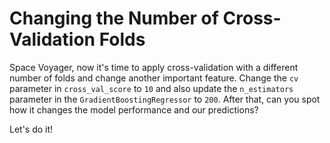 # Changing the Number of Cross-Validation Folds

Space Voyager, now it's time to apply cross-validation with a different number of folds and change another important feature. Change the `cv` parameter in `cross_val_score` to `10` and also update the `n_estimators` parameter in the `GradientBoostingRegressor` to `200`. After that, can you spot how it changes the model performance and our predictions?

Let's do it!